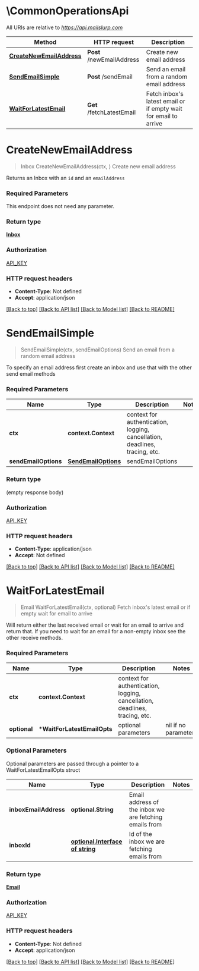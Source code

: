 # \CommonOperationsApi

All URIs are relative to *https://api.mailslurp.com*

Method | HTTP request | Description
------------- | ------------- | -------------
[**CreateNewEmailAddress**](CommonOperationsApi.md#CreateNewEmailAddress) | **Post** /newEmailAddress | Create new email address
[**SendEmailSimple**](CommonOperationsApi.md#SendEmailSimple) | **Post** /sendEmail | Send an email from a random email address
[**WaitForLatestEmail**](CommonOperationsApi.md#WaitForLatestEmail) | **Get** /fetchLatestEmail | Fetch inbox&#39;s latest email or if empty wait for email to arrive


# **CreateNewEmailAddress**
> Inbox CreateNewEmailAddress(ctx, )
Create new email address

Returns an Inbox with an `id` and an `emailAddress`

### Required Parameters
This endpoint does not need any parameter.

### Return type

[**Inbox**](Inbox.md)

### Authorization

[API_KEY](../README.md#API_KEY)

### HTTP request headers

 - **Content-Type**: Not defined
 - **Accept**: application/json

[[Back to top]](#) [[Back to API list]](../README.md#documentation-for-api-endpoints) [[Back to Model list]](../README.md#documentation-for-models) [[Back to README]](../README.md)

# **SendEmailSimple**
> SendEmailSimple(ctx, sendEmailOptions)
Send an email from a random email address

To specify an email address first create an inbox and use that with the other send email methods

### Required Parameters

Name | Type | Description  | Notes
------------- | ------------- | ------------- | -------------
 **ctx** | **context.Context** | context for authentication, logging, cancellation, deadlines, tracing, etc.
  **sendEmailOptions** | [**SendEmailOptions**](SendEmailOptions.md)| sendEmailOptions | 

### Return type

 (empty response body)

### Authorization

[API_KEY](../README.md#API_KEY)

### HTTP request headers

 - **Content-Type**: application/json
 - **Accept**: Not defined

[[Back to top]](#) [[Back to API list]](../README.md#documentation-for-api-endpoints) [[Back to Model list]](../README.md#documentation-for-models) [[Back to README]](../README.md)

# **WaitForLatestEmail**
> Email WaitForLatestEmail(ctx, optional)
Fetch inbox's latest email or if empty wait for email to arrive

Will return either the last received email or wait for an email to arrive and return that. If you need to wait for an email for a non-empty inbox see the other receive methods.

### Required Parameters

Name | Type | Description  | Notes
------------- | ------------- | ------------- | -------------
 **ctx** | **context.Context** | context for authentication, logging, cancellation, deadlines, tracing, etc.
 **optional** | ***WaitForLatestEmailOpts** | optional parameters | nil if no parameters

### Optional Parameters
Optional parameters are passed through a pointer to a WaitForLatestEmailOpts struct

Name | Type | Description  | Notes
------------- | ------------- | ------------- | -------------
 **inboxEmailAddress** | **optional.String**| Email address of the inbox we are fetching emails from | 
 **inboxId** | [**optional.Interface of string**](.md)| Id of the inbox we are fetching emails from | 

### Return type

[**Email**](Email.md)

### Authorization

[API_KEY](../README.md#API_KEY)

### HTTP request headers

 - **Content-Type**: Not defined
 - **Accept**: application/json

[[Back to top]](#) [[Back to API list]](../README.md#documentation-for-api-endpoints) [[Back to Model list]](../README.md#documentation-for-models) [[Back to README]](../README.md)

